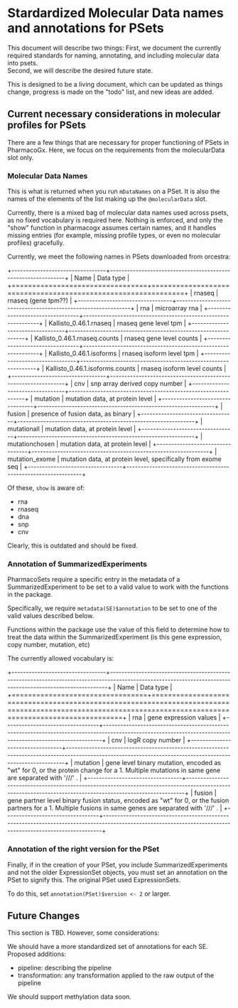 # Stardardized Molecular Data names and annotations for PSets

This document will describe two things: First, we document the currently required standards for naming, annotating, and including molecular data into psets.\
Second, we will describe the desired future state.

This is designed to be a living document, which can be updated as things change, progress is made on the "todo" list, and new ideas are added.

## Current necessary considerations in molecular profiles for PSets

There are a few things that are necessary for proper functioning of PSets in PharmacoGx. Here, we focus on the requirements from the molecularData slot only.

### Molecular Data Names

This is what is returned when you run `mDataNames` on a PSet. It is also the names of the elements of the list making up the `@molecularData` slot.

Currently, there is a mixed bag of molecular data names used across psets, as no fixed vocabulary is required here. Nothing is enforced, and only the "show" function in pharmacogx assumes certain names, and it handles missing entries (for example, missing profile types, or even no molecular profiles) gracefully.

Currently, we meet the following names in PSets downloaded from orcestra:

+---------------------------------+--------------------------------------------------------------+
| Name                            | Data type                                                    |
+=================================+==============================================================+
| rnaseq                          | rnaseq (gene tpm??)                                          |
+---------------------------------+--------------------------------------------------------------+
| rna                             | microarray rna                                               |
+---------------------------------+--------------------------------------------------------------+
| Kallisto_0.46.1.rnaseq          | rnaseq gene level tpm                                        |
+---------------------------------+--------------------------------------------------------------+
| Kallisto_0.46.1.rnaseq.counts   | rnaseq gene level counts                                     |
+---------------------------------+--------------------------------------------------------------+
| Kallisto_0.46.1.isoforms        | rnaseq isoform level tpm                                     |
+---------------------------------+--------------------------------------------------------------+
| Kallisto_0.46.1.isoforms.counts | rnaseq isoform level counts                                  |
+---------------------------------+--------------------------------------------------------------+
| cnv                             | snp array derived copy number                                |
+---------------------------------+--------------------------------------------------------------+
| mutation                        | mutation data, at protein level                              |
+---------------------------------+--------------------------------------------------------------+
| fusion                          | presence of fusion data, as binary                           |
+---------------------------------+--------------------------------------------------------------+
| mutationall                     | mutation data, at protein level                              |
+---------------------------------+--------------------------------------------------------------+
| mutationchosen                  | mutation data, at protein level                              |
+---------------------------------+--------------------------------------------------------------+
| mutation_exome                  | mutation data, at protein level, specifically from exome seq |
+---------------------------------+--------------------------------------------------------------+

Of these, `show` is aware of:

-   rna
-   rnaseq
-   dna
-   snp
-   cnv

Clearly, this is outdated and should be fixed.

### Annotation of SummarizedExperiments

PharmacoSets require a specific entry in the metadata of a SummarizedExperiment to be set to a valid value to work with the functions in the package.

Specifically, we require `metadata(SE)$annotation` to be set to one of the valid values described below.

Functions within the package use the value of this field to determine how to treat the data within the SummarizedExperiment (is this gene expression, copy number, mutation, etc)

The currently allowed vocabulary is:

+---------------------------------+-----------------------------------------------------------------------------------------------------------------------------------------------------------+
| Name                            | Data type                                                                                                                                                 |
+=================================+===========================================================================================================================================================+
| rna                             | gene expression values                                                                                                                                    |
+---------------------------------+-----------------------------------------------------------------------------------------------------------------------------------------------------------+
| cnv                             | logR copy number                                                                                                                                          |
+---------------------------------+-----------------------------------------------------------------------------------------------------------------------------------------------------------+
| mutation                        | gene level binary mutation, encoded as "wt" for 0, or the protein change for a 1. Multiple mutations in same gene are separated with '///' .              |
+---------------------------------+-----------------------------------------------------------------------------------------------------------------------------------------------------------+
| fusion                          | gene partner level binary fusion status, encoded as "wt" for 0, or the fusion partners for a 1. Multiple fusions in same genes are separated with '///' . |
+---------------------------------+-----------------------------------------------------------------------------------------------------------------------------------------------------------+

### Annotation of the right version for the PSet

Finally, if in the creation of your PSet, you include SummarizedExperiments and not the older ExpressionSet objects, you must set an annotation on the PSet to signify this. The original PSet used ExpressionSets. 

To do this, set `annotation(PSet)$version <- 2` or larger.

## Future Changes

This section is TBD. However, some considerations:

We should have a more standardized set of annotations for each SE. Proposed additions:

- pipeline: describing the pipeline
- transformation: any transformation applied to the raw output of the pipeline


We should support methylation data soon. 




